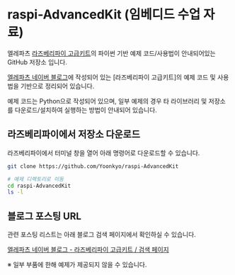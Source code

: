 # raspi-AdvancedKit (임베디드 수업 자료)

엘레파츠 [라즈베리파이 고급키트](https://www.eleparts.co.kr/EPXHTPVH)의 파이썬 기반 예제 코드/사용법이 안내되어있는 GitHub 저장소 입니다.  

[엘레파츠 네이버 블로그](https://blog.naver.com/elepartsblog)에 작성되어 있는 [라즈베리파이 고급키트]의 예제 코드 및 사용법을 기반으로 정리되어 있습니다.  

예제 코드는 Python으로 작성되어 있으며, 일부 예제의 경우 타 라이브러리 및 저장소를 다운로드/설치하여 실행하는 방법이 안내되어 있습니다.

## 라즈베리파이에서 저장소 다운로드

라즈베리파이에서 터미널 창을 열어 아래 명령어로 다운로드할 수 있습니다.  

```bash
git clone https://github.com/Yoonkyo/raspi-AdvancedKit

# 예제 디렉토리로 이동
cd raspi-AdvancedKit
ls -l
```

## 블로그 포스팅 URL  

관련 포스팅 리스트는 아래 블로그 검색 페이지에서 확인하실 수 있습니다.

[엘레파츠 네이버 블로그 - 라즈베리파이 고급키트 / 검색 페이지](https://blog.naver.com/PostSearchList.nhn?blogId=elepartsblog&categoryNo=0&range=all&SearchText=%EB%9D%BC%EC%A6%88%EB%B2%A0%EB%A6%AC%ED%8C%8C%EC%9D%B4+%EA%B3%A0%EA%B8%89+%ED%82%A4%ED%8A%B8)  

※ 일부 부품에 한해 예제가 제공되지 않을 수 있습니다.  
